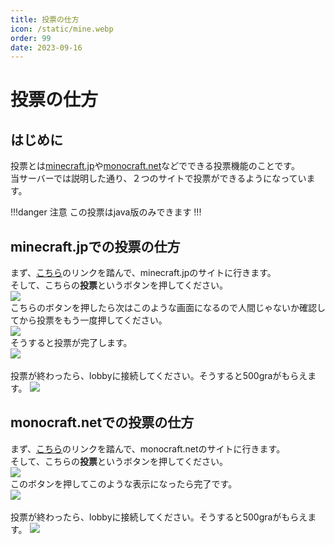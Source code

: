 ```yaml
---
title: 投票の仕方
icon: /static/mine.webp
order: 99
date: 2023-09-16
---
```


# 投票の仕方

## はじめに

投票とは[minecraft.jp](https://minecraft.jp)や[monocraft.net](https://monocraft.net/)などでできる投票機能のことです。
<br>
当サーバーでは説明した通り、２つのサイトで投票ができるようになっています。

!!!danger 注意
この投票はjava版のみできます
!!!


## minecraft.jpでの投票の仕方

まず、[こちら](https://minecraft.jp/servers/play.gravismc.com)のリンクを踏んで、minecraft.jpのサイトに行きます。
<br>
そして、こちらの**投票**というボタンを押してください。
<br>
![](https://cdn.discordapp.com/attachments/1107243181210337341/1148863503445266443/image.png)
<br>
こちらのボタンを押したら次はこのような画面になるので人間じゃないか確認してから投票をもう一度押してください。
<br>
![](https://cdn.discordapp.com/attachments/1107243181210337341/1148864005834809344/image.png)
<br>
そうすると投票が完了します。
<br>
![](https://cdn.discordapp.com/attachments/1107243181210337341/1148864230364295259/image.png)
<br><br>
投票が終わったら、lobbyに接続してください。そうすると500graがもらえます。
![](https://cdn.discordapp.com/attachments/1107243181210337341/1148864718577086505/image.png)
## monocraft.netでの投票の仕方

まず、[こちら](https://monocraft.net/servers/K1CnVZ0V5IMze70Krx4a)のリンクを踏んで、monocraft.netのサイトに行きます。
<br>
そして、こちらの**投票**というボタンを押してください。
<br>
![](https://cdn.discordapp.com/attachments/1107243181210337341/1148865643538554890/image.png)
<br>
このボタンを押してこのような表示になったら完了です。
<br>
![](https://cdn.discordapp.com/attachments/1107243181210337341/1148865877387776001/image.png)
<br><br>
投票が終わったら、lobbyに接続してください。そうすると500graがもらえます。
![](https://cdn.discordapp.com/attachments/1107243181210337341/1148864718577086505/image.png)
